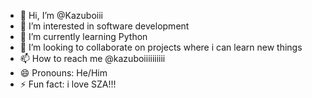 - 👋 Hi, I’m @Kazuboiii
- 👀 I’m interested in software development
- 🌱 I’m currently learning Python
- 💞️ I’m looking to collaborate on projects where i can learn new things
- 📫 How to reach me @kazuboiiiiiiiiii
- 😄 Pronouns: He/Him
- ⚡ Fun fact: i love SZA!!!

<!---
Kazuboiii/Kazuboiii is a ✨ special ✨ repository because its `README.md` (this file) appears on your GitHub profile.
You can click the Preview link to take a look at your changes.
--->
